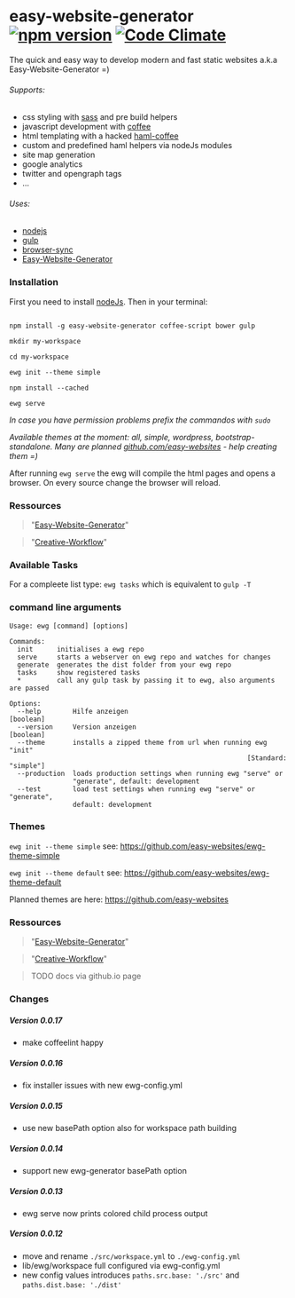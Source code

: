 # easy-website-generator [![npm version](https://badge.fury.io/js/easy-website-generator.svg)](https://badge.fury.io/js/easy-website-generator) [![Code Climate](https://codeclimate.com/github/easy-website-generator/easy-website-generator/badges/gpa.svg)](https://codeclimate.com/github/easy-website-generator/easy-website-generator)

The quick and easy way to develop modern and fast static websites a.k.a Easy-Website-Generator =)

###### Supports:
  * css styling with [sass](http://sass-lang.com/documentation/file.SASS_REFERENCE.html) and pre build helpers
  * javascript development with [coffee](http://coffeescript.org/)
  * html templating with a hacked [haml-coffee](https://github.com/easy-website-generator/haml-coffee)
  * custom and predefined haml helpers via nodeJs modules
  * site map generation
  * google analytics
  * twitter and opengraph tags
  * ...

###### Uses:
  * [nodejs](https://nodejs.org/en/)
  * [gulp](https://github.com/gulpjs/gulp)
  * [browser-sync](https://browsersync.io/)
  * [Easy-Website-Generator](https://github.com/easy-website-generator/)


### Installation
First you need to install [nodeJs](https://nodejs.org/en/download/). Then in your terminal:

```

npm install -g easy-website-generator coffee-script bower gulp

mkdir my-workspace

cd my-workspace

ewg init --theme simple

npm install --cached

ewg serve

```

_In case you have permission problems prefix the commandos with ``sudo``_

_Available themes at the moment: all, simple, wordpress, bootstrap-standalone. Many are planned [github.com/easy-websites](https://github.com/easy-websites) - help creating them =)_

After running ``ewg serve`` the ewg will compile the html pages and opens a browser. On every source change the browser will reload.

### Ressources
> "[Easy-Website-Generator](https://github.com/easy-website-generator/)"

> "[Creative-Workflow](http://www.creative-workflow.berlin/company.html)"

### Available Tasks
For a compleete list type: ``ewg tasks`` which is equivalent to ``gulp -T``

### command line arguments
```
Usage: ewg [command] [options]

Commands:
  init      initialises a ewg repo
  serve     starts a webserver on ewg repo and watches for changes
  generate  generates the dist folder from your ewg repo
  tasks     show registered tasks
  *         call any gulp task by passing it to ewg, also arguments are passed

Options:
  --help        Hilfe anzeigen                                         [boolean]
  --version     Version anzeigen                                       [boolean]
  --theme       installs a zipped theme from url when running ewg "init"
                                                            [Standard: "simple"]
  --production  loads production settings when running ewg "serve" or
                "generate", default: development
  --test        load test settings when running ewg "serve" or "generate",
                default: development

```

### Themes

``ewg init --theme simple`` see: https://github.com/easy-websites/ewg-theme-simple

``ewg init --theme default`` see: https://github.com/easy-websites/ewg-theme-default

Planned themes are here: https://github.com/easy-websites

### Ressources
> "[Easy-Website-Generator](https://github.com/easy-website-generator/easy-website-generator)"

> "[Creative-Workflow](http://www.creative-workflow.berlin/company.html)"

> TODO docs via github.io page

### Changes
##### Version 0.0.17
  * make coffeelint happy

##### Version 0.0.16
  * fix installer issues with new ewg-config.yml

##### Version 0.0.15
  * use new basePath option also for workspace path building

##### Version 0.0.14
  * support new ewg-generator basePath option

##### Version 0.0.13
  * ewg serve now prints colored child process output

##### Version 0.0.12
  * move and rename ``./src/workspace.yml`` to ``./ewg-config.yml``
  * lib/ewg/workspace full configured via ewg-config.yml
  * new config values introduces ``paths.src.base: './src'`` and ``paths.dist.base: './dist'``
